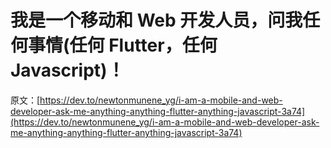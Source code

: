 # 我是一个移动和 Web 开发人员，问我任何事情(任何 Flutter，任何 Javascript)！

原文：[https://dev.to/newtonmunene_yg/i-am-a-mobile-and-web-developer-ask-me-anything-anything-flutter-anything-javascript-3a74](https://dev.to/newtonmunene_yg/i-am-a-mobile-and-web-developer-ask-me-anything-anything-flutter-anything-javascript-3a74)